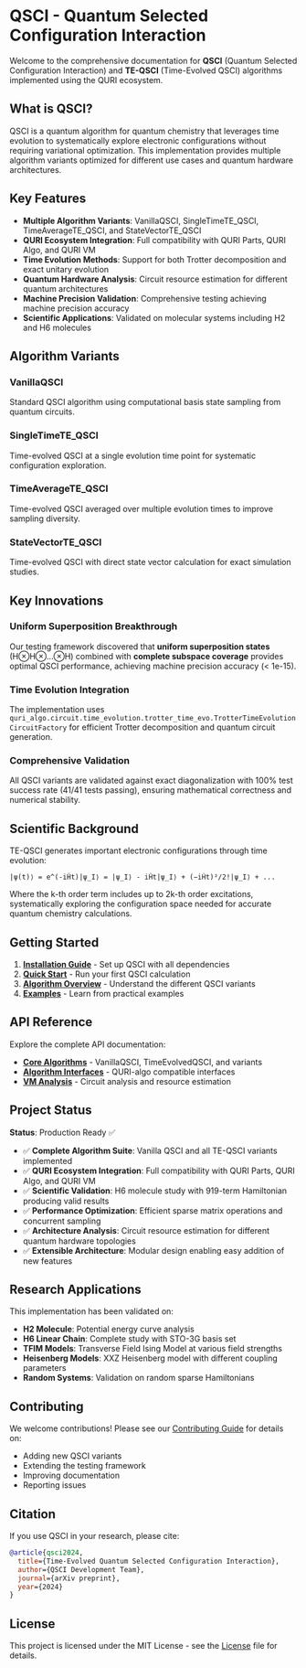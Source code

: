 # QSCI - Quantum Selected Configuration Interaction

Welcome to the comprehensive documentation for **QSCI** (Quantum Selected Configuration Interaction) and **TE-QSCI** (Time-Evolved QSCI) algorithms implemented using the QURI ecosystem.

## What is QSCI?

QSCI is a quantum algorithm for quantum chemistry that leverages time evolution to systematically explore electronic configurations without requiring variational optimization. This implementation provides multiple algorithm variants optimized for different use cases and quantum hardware architectures.

## Key Features

- **Multiple Algorithm Variants**: VanillaQSCI, SingleTimeTE_QSCI, TimeAverageTE_QSCI, and StateVectorTE_QSCI
- **QURI Ecosystem Integration**: Full compatibility with QURI Parts, QURI Algo, and QURI VM
- **Time Evolution Methods**: Support for both Trotter decomposition and exact unitary evolution
- **Quantum Hardware Analysis**: Circuit resource estimation for different quantum architectures
- **Machine Precision Validation**: Comprehensive testing achieving machine precision accuracy
- **Scientific Applications**: Validated on molecular systems including H2 and H6 molecules

## Algorithm Variants

### VanillaQSCI
Standard QSCI algorithm using computational basis state sampling from quantum circuits.

### SingleTimeTE_QSCI  
Time-evolved QSCI at a single evolution time point for systematic configuration exploration.

### TimeAverageTE_QSCI
Time-evolved QSCI averaged over multiple evolution times to improve sampling diversity.

### StateVectorTE_QSCI
Time-evolved QSCI with direct state vector calculation for exact simulation studies.

## Key Innovations

### Uniform Superposition Breakthrough
Our testing framework discovered that **uniform superposition states** (H⊗H⊗...⊗H) combined with **complete subspace coverage** provides optimal QSCI performance, achieving machine precision accuracy (< 1e-15).

### Time Evolution Integration
The implementation uses `quri_algo.circuit.time_evolution.trotter_time_evo.TrotterTimeEvolutionCircuitFactory` for efficient Trotter decomposition and quantum circuit generation.

### Comprehensive Validation
All QSCI variants are validated against exact diagonalization with 100% test success rate (41/41 tests passing), ensuring mathematical correctness and numerical stability.

## Scientific Background

TE-QSCI generates important electronic configurations through time evolution:

```
|ψ(t)⟩ = e^(-iĤt)|ψ_I⟩ = |ψ_I⟩ - iĤt|ψ_I⟩ + (−iĤt)²/2!|ψ_I⟩ + ...
```

Where the k-th order term includes up to 2k-th order excitations, systematically exploring the configuration space needed for accurate quantum chemistry calculations.

## Getting Started

1. **[Installation Guide](installation.md)** - Set up QSCI with all dependencies
2. **[Quick Start](quickstart.md)** - Run your first QSCI calculation  
3. **[Algorithm Overview](algorithms/overview.md)** - Understand the different QSCI variants
4. **[Examples](examples/basic_usage.md)** - Learn from practical examples

## API Reference

Explore the complete API documentation:

- **[Core Algorithms](api/qsci_algorithms.md)** - VanillaQSCI, TimeEvolvedQSCI, and variants
- **[Algorithm Interfaces](api/qsci_algo_interface.md)** - QURI-algo compatible interfaces  
- **[VM Analysis](api/qsci_vm_analysis.md)** - Circuit analysis and resource estimation

## Project Status

**Status**: Production Ready ✅

- ✅ **Complete Algorithm Suite**: Vanilla QSCI and all TE-QSCI variants implemented
- ✅ **QURI Ecosystem Integration**: Full compatibility with QURI Parts, QURI Algo, and QURI VM
- ✅ **Scientific Validation**: H6 molecule study with 919-term Hamiltonian producing valid results
- ✅ **Performance Optimization**: Efficient sparse matrix operations and concurrent sampling
- ✅ **Architecture Analysis**: Circuit resource estimation for different quantum hardware topologies
- ✅ **Extensible Architecture**: Modular design enabling easy addition of new features

## Research Applications

This implementation has been validated on:

- **H2 Molecule**: Potential energy curve analysis
- **H6 Linear Chain**: Complete study with STO-3G basis set  
- **TFIM Models**: Transverse Field Ising Model at various field strengths
- **Heisenberg Models**: XXZ Heisenberg model with different coupling parameters
- **Random Systems**: Validation on random sparse Hamiltonians

## Contributing

We welcome contributions! Please see our [Contributing Guide](contributing.md) for details on:

- Adding new QSCI variants
- Extending the testing framework
- Improving documentation
- Reporting issues

## Citation

If you use QSCI in your research, please cite:

```bibtex
@article{qsci2024,
  title={Time-Evolved Quantum Selected Configuration Interaction},
  author={QSCI Development Team},
  journal={arXiv preprint},
  year={2024}
}
```

## License

This project is licensed under the MIT License - see the [License](license.md) file for details.